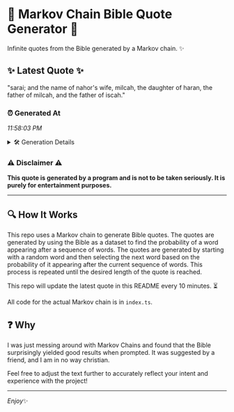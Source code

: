 # 📖 Markov Chain Bible Quote Generator 📖

Infinite quotes from the Bible generated by a Markov chain. ✨

## ✨ Latest Quote ✨
"sarai; and the name of nahor's wife, milcah, the daughter of haran, the father of milcah, and the father of iscah."

### ⏰ Generated At
*11:58:03 PM*

<details>
    <summary>🛠️ Generation Details</summary>
    <p>
        <strong>🌱 Seed:</strong> sarai;<br>
        <strong>🔄 Iterations:</strong> 20<br>
        <strong>📜 Context History:</strong><br>[ sarai; ]: and<br>[ sarai;, and ]: the<br>[ sarai;, and, the ]: name<br>[ sarai;, and, the, name ]: of<br>[ sarai;, and, the, name, of ]: nahor's<br>[ sarai;, and, the, name, of, nahor's ]: wife,<br>[ and, the, name, of, nahor's, wife, ]: milcah,<br>[ the, name, of, nahor's, wife,, milcah, ]: the<br>[ name, of, nahor's, wife,, milcah,, the ]: daughter<br>[ of, nahor's, wife,, milcah,, the, daughter ]: of<br>[ nahor's, wife,, milcah,, the, daughter, of ]: haran,<br>[ wife,, milcah,, the, daughter, of, haran, ]: the<br>[ milcah,, the, daughter, of, haran,, the ]: father<br>[ the, daughter, of, haran,, the, father ]: of<br>[ daughter, of, haran,, the, father, of ]: milcah,<br>[ of, haran,, the, father, of, milcah, ]: and<br>[ haran,, the, father, of, milcah,, and ]: the<br>[ the, father, of, milcah,, and, the ]: father<br>[ father, of, milcah,, and, the, father ]: of<br>[ of, milcah,, and, the, father, of ]: iscah.<br>
    </p>
</details>

### ⚠️ Disclaimer ⚠️
**This quote is generated by a program and is not to be taken seriously. It is purely for entertainment purposes.**

---

## 🔍 How It Works

This repo uses a Markov chain to generate Bible quotes. The quotes are generated by using the Bible as a dataset to find the probability of a word appearing after a sequence of words. The quotes are generated by starting with a random word and then selecting the next word based on the probability of it appearing after the current sequence of words. This process is repeated until the desired length of the quote is reached.

This repo will update the latest quote in this README every 10 minutes. ⏳

All code for the actual Markov chain is in `index.ts`.

## ❓ Why

I was just messing around with Markov Chains and found that the Bible surprisingly yielded good results when prompted. 
It was suggested by a friend, and I am in no way christian.

Feel free to adjust the text further to accurately reflect your intent and experience with the project!

---

*Enjoy*✨
